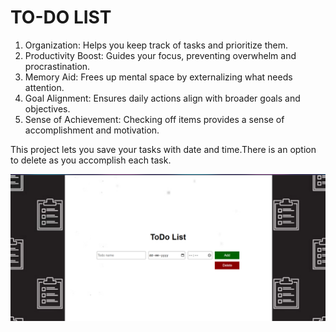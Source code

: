 <h1>TO-DO LIST</h1>
<ol>
<li>Organization: Helps you keep track of tasks and prioritize them.</li>
<li>Productivity Boost: Guides your focus, preventing overwhelm and procrastination.</li>
<li>Memory Aid: Frees up mental space by externalizing what needs attention.</li>
<li>Goal Alignment: Ensures daily actions align with broader goals and objectives.</li>
<li>Sense of Achievement: Checking off items provides a sense of accomplishment and motivation.</li>
</ol>

<p>This project lets you save your tasks with date and time.There is an option to delete as you accomplish each task.<p>
<img src="op.png">
